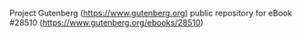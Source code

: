 Project Gutenberg (https://www.gutenberg.org) public repository for eBook #28510 (https://www.gutenberg.org/ebooks/28510)
